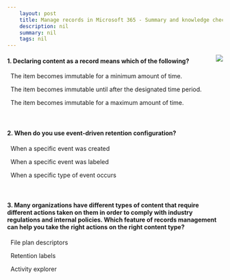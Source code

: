```yaml
---
    layout: post
    title: Manage records in Microsoft 365 - Summary and knowledge check
    description: nil
    summary: nil
    tags: nil
---
```



 <a target="_blank" href="https://docs.microsoft.com/en-us/learn/modules/m365-compliance-information-manage-records/summary-knowledge-check/"><i class="fas fa-external-link-alt"></i> </a>
 <img align="right" src="https://docs.microsoft.com/en-us/learn/achievements/manage-records.svg">
####  1. Declaring content as a record means which of the following?


<i class='far fa-square'></i> &nbsp;&nbsp;The item becomes immutable for a minimum amount of time.

<i class='fas fa-check-square' style='color: Dodgerblue;'></i> &nbsp;&nbsp;The item becomes immutable until after the designated time period.

<i class='far fa-square'></i> &nbsp;&nbsp;The item becomes immutable for a maximum amount of time.
<br />
<br />
<br />

####  2. When do you use event-driven retention configuration?


<i class='far fa-square'></i> &nbsp;&nbsp;When a specific event was created

<i class='far fa-square'></i> &nbsp;&nbsp;When a specific event was labeled

<i class='fas fa-check-square' style='color: Dodgerblue;'></i> &nbsp;&nbsp;When a specific type of event occurs
<br />
<br />
<br />

####  3. Many organizations have different types of content that require different actions taken on them in order to comply with industry regulations and internal policies. Which feature of records management can help you take the right actions on the right content type?


<i class='far fa-square'></i> &nbsp;&nbsp;File plan descriptors

<i class='fas fa-check-square' style='color: Dodgerblue;'></i> &nbsp;&nbsp;Retention labels

<i class='far fa-square'></i> &nbsp;&nbsp;Activity explorer
<br />
<br />
<br />
